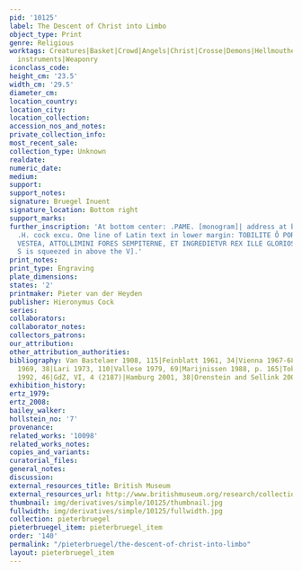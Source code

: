 ```yaml
---
pid: '10125'
label: The Descent of Christ into Limbo
object_type: Print
genre: Religious
worktags: Creatures|Basket|Crowd|Angels|Christ|Crosse|Demons|Hellmouthe|New Testament|Ladders|Musical
  instruments|Weaponry
iconclass_code:
height_cm: '23.5'
width_cm: '29.5'
diameter_cm:
location_country:
location_city:
location_collection:
accession_nos_and_notes:
private_collection_info:
most_recent_sale:
collection_type: Unknown
realdate:
numeric_date:
medium:
support:
support_notes:
signature: Bruegel Inuent
signature_location: Bottom right
support_marks:
further_inscription: 'At bottom center: .PAME. [monogram]| address at bottom right:
  .H. cock excu. One line of Latin text in lower margin: TOBILITE Ô PORTE, CAPITA
  VESTEA, ATTOLLIMINI FORES SEMPITERNE, ET INGREDIETVR REX ILLE GLORIOSVS [ final
  S is squeezed in above the V].'
print_notes:
print_type: Engraving
plate_dimensions:
states: '2'
printmaker: Pieter van der Heyden
publisher: Hieronymus Cock
series:
collaborators:
collaborator_notes:
collectors_patrons:
our_attribution:
other_attribution_authorities:
bibliography: Van Bastelaer 1908, 115|Feinblatt 1961, 34|Vienna 1967-68, 47|Lebeer
  1969, 38|Lari 1973, 110|Vallese 1979, 69|Marijnissen 1988, p. 165|Tokyo 1989, 38|Gilchrist
  1992, 46|GdZ, VI, 4 (2187)|Hamburg 2001, 38|Orenstein and Sellink 2001, 88
exhibition_history:
ertz_1979:
ertz_2008:
bailey_walker:
hollstein_no: '7'
provenance:
related_works: '10098'
related_works_notes:
copies_and_variants:
curatorial_files:
general_notes:
discussion:
external_resources_title: British Museum
external_resources_url: http://www.britishmuseum.org/research/collection_online/collection_object_details.aspx
thumbnail: img/derivatives/simple/10125/thumbnail.jpg
fullwidth: img/derivatives/simple/10125/fullwidth.jpg
collection: pieterbruegel
pieterbruegel_item: pieterbruegel_item
order: '140'
permalink: "/pieterbruegel/the-descent-of-christ-into-limbo"
layout: pieterbruegel_item
---
```

